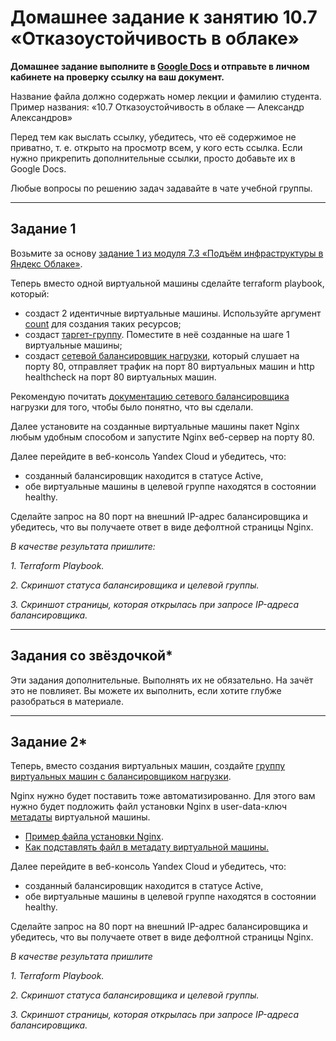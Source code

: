 # Домашнее задание к занятию 10.7 «Отказоустойчивость в облаке»**Домашнее задание выполните в [Google Docs](https://docs.google.com/) и отправьте в личном кабинете на проверку ссылку на ваш документ.** Название файла должно содержать номер лекции и фамилию студента. Пример названия: «10.7 Отказоустойчивость в облаке — Александр Александров» Перед тем как выслать ссылку, убедитесь, что её содержимое не приватно, т. е. открыто на просмотр всем, у кого есть ссылка. Если нужно прикрепить дополнительные ссылки, просто добавьте их в Google Docs.Любые вопросы по решению задач задавайте в чате учебной группы. ---## Задание 1 Возьмите за основу [задание 1 из модуля 7.3 «Подъём инфраструктуры в Яндекс Облаке»](https://github.com/netology-code/sdvps-homeworks/blob/main/7-03.md#задание-1).Теперь вместо одной виртуальной машины сделайте terraform playbook, который:- создаст 2 идентичные виртуальные машины. Используйте аргумент [count](https://www.terraform.io/docs/language/meta-arguments/count.html) для создания таких ресурсов;- создаст [таргет-группу](https://registry.terraform.io/providers/yandex-cloud/yandex/latest/docs/resources/lb_target_group). Поместите в неё созданные на шаге 1 виртуальные машины;- создаст [сетевой балансировщик нагрузки](https://registry.terraform.io/providers/yandex-cloud/yandex/latest/docs/resources/lb_network_load_balancer), который слушает на порту 80, отправляет трафик на порт 80 виртуальных машин и http healthcheck на порт 80 виртуальных машин.Рекомендую почитать [документацию сетевого балансировщика](https://cloud.yandex.ru/docs/network-load-balancer/quickstart) нагрузки для того, чтобы было понятно, что вы сделали.Далее установите на созданные виртуальные машины пакет Nginx любым удобным способом и запустите Nginx веб-сервер на порту 80.Далее перейдите в веб-консоль Yandex Cloud и убедитесь, что: - созданный балансировщик находится в статусе Active,- обе виртуальные машины в целевой группе находятся в состоянии healthy.Сделайте запрос на 80 порт на внешний IP-адрес балансировщика и убедитесь, что вы получаете ответ в виде дефолтной страницы Nginx.*В качестве результата пришлите:**1. Terraform Playbook.**2. Скриншот статуса балансировщика и целевой группы.**3. Скриншот страницы, которая открылась при запросе IP-адреса балансировщика.*---## Задания со звёздочкой*Эти задания дополнительные. Выполнять их не обязательно. На зачёт это не повлияет. Вы можете их выполнить, если хотите глубже разобраться в материале.---## Задание 2*Теперь, вместо создания виртуальных машин, создайте [группу виртуальных машин с балансировщиком нагрузки](https://cloud.yandex.ru/docs/compute/operations/instance-groups/create-with-balancer).Nginx нужно будет поставить тоже автоматизированно. Для этого вам нужно будет подложить файл установки Nginx в user-data-ключ [метадаты](https://cloud.yandex.ru/docs/compute/concepts/vm-metadata) виртуальной машины.- [Пример файла установки Nginx](https://github.com/nar3k/yc-public-tasks/blob/master/terraform/metadata.yaml).- [Как подставлять файл в метадату виртуальной машины.](https://github.com/nar3k/yc-public-tasks/blob/a6c50a5e1d82f27e6d7f3897972adb872299f14a/terraform/main.tf#L38)Далее перейдите в веб-консоль Yandex Cloud и убедитесь, что: - созданный балансировщик находится в статусе Active,- обе виртуальные машины в целевой группе находятся в состоянии healthy.Сделайте запрос на 80 порт на внешний IP-адрес балансировщика и убедитесь, что вы получаете ответ в виде дефолтной страницы Nginx.*В качестве результата пришлите**1. Terraform Playbook.**2. Скриншот статуса балансировщика и целевой группы.**3. Скриншот страницы, которая открылась при запросе IP-адреса балансировщика.*